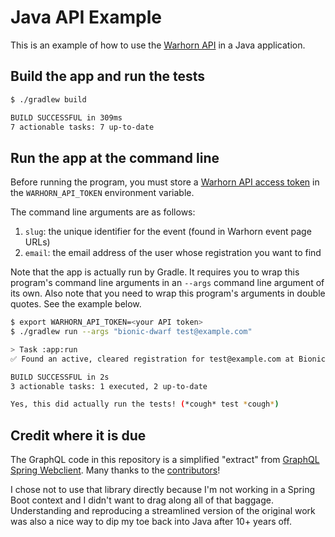 # Java API Example

This is an example of how to use the [Warhorn API](https://warhorn.net/developers/docs/products/graphql-api/overview) in a Java application.

## Build the app and run the tests

```sh
$ ./gradlew build

BUILD SUCCESSFUL in 309ms
7 actionable tasks: 7 up-to-date
```

## Run the app at the command line

Before running the program, you must store a [Warhorn API access token](https://warhorn.net/developers/docs/guides/access-tokens) in the `WARHORN_API_TOKEN` environment variable.

The command line arguments are as follows:

1. `slug`: the unique identifier for the event (found in Warhorn event page URLs)
2. `email`: the email address of the user whose registration you want to find

Note that the app is actually run by Gradle. It requires you to wrap this program's command line arguments in an `--args` command line argument of its own. Also note that you need to wrap this program's arguments in double quotes. See the example below.

```sh
$ export WARHORN_API_TOKEN=<your API token>
$ ./gradlew run --args "bionic-dwarf test@example.com"

> Task :app:run
✅ Found an active, cleared registration for test@example.com at Bionic Dwarf.

BUILD SUCCESSFUL in 2s
3 actionable tasks: 1 executed, 2 up-to-date

Yes, this did actually run the tests! (*cough* test *cough*)
```

## Credit where it is due

The GraphQL code in this repository is a simplified "extract" from [GraphQL Spring Webclient](https://github.com/graphql-java-kickstart/graphql-spring-webclient). Many thanks to the [contributors](https://github.com/graphql-java-kickstart/graphql-spring-webclient/graphs/contributors)!

I chose not to use that library directly because I'm not working in a Spring Boot context and I didn't want to drag along all of that baggage. Understanding and reproducing a streamlined version of the original work was also a nice way to dip my toe back into Java after 10+ years off.
